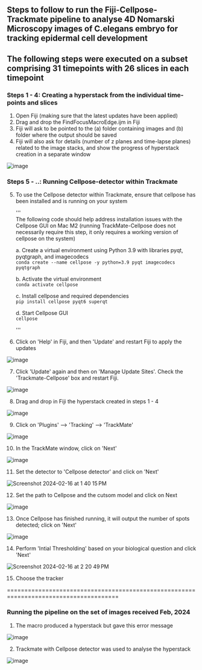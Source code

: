 ## Steps to follow to run the Fiji-Cellpose-Trackmate pipeline to analyse 4D Nomarski Microscopy images of C.elegans embryo for tracking epidermal cell development

## The following steps were executed on a subset comprising 31 timepoints with 26 slices in each timepoint

### Steps 1 - 4: Creating a hyperstack from the individual time-points and slices
1. Open Fiji (making sure that the latest updates have been applied)  
2. Drag and drop the FindFocusMacroEdge.ijm in Fiji  
3. Fiji will ask to be pointed to the (a) folder containing images and (b) folder where the output should be saved  
4. Fiji will also ask for details (number of z planes and time-lapse planes) related to the image stacks, and show the progress of hyperstack creation in a separate window

![image](https://github.com/ShataDg/HardinLab_SD/blob/c0e95afcdb46927093f3d8c7d6b557cb2608279f/Images/Screenshot%202024-02-26%20at%2011.09.51%E2%80%AFAM.png)



### Steps 5 - ..: Running Cellpose-detector within Trackmate

5. To use the Cellpose detector within Trackmate, ensure that cellpose has been installed and is running on your system
   
   '''  
   The following code should help address installation issues with the Cellpose GUI on Mac M2 (running TrackMate-Cellpose does not necessarily require this step, it only requires a working version of cellpose on the system)

   a. Create a virtual environment using Python 3.9 with libraries pyqt, pyqtgraph, and imagecodecs
   <br> ```conda create --name cellpose -y python=3.9 pyqt imagecodecs pyqtgraph```

   b. Activate the virtual environment
   <br> ```conda activate cellpose```

   c. Install cellpose and required dependencies
   <br> ```pip install cellpose pyqt6 superqt```

   d. Start Cellpose GUI
   <br> ```cellpose```

   '''
6. Click on 'Help' in Fiji, and then 'Update' and restart Fiji to apply the updates
   
![image](https://github.com/ShataDg/HardinLab_SD/blob/c45605374e34e0aba31d19ea35a333863fe31d8d/Images/Screenshot%202024-02-26%20at%207.05.41%E2%80%AFPM.png)

7. Click 'Update' again and then on 'Manage Update Sites'. Check the 'Trackmate-Cellpose' box and restart Fiji.

![image](https://github.com/ShataDg/HardinLab_SD/blob/99b7570a915911baaf8524c5130757f4586e26d2/Images/Screenshot%202024-02-26%20at%207.09.38%E2%80%AFPM.png)

8. Drag and drop in Fiji the hyperstack created in steps 1 - 4

![image](<Images/Screenshot 2024-02-26 at 11.45.14 AM.png>)

9.  Click on 'Plugins' --> 'Tracking' --> 'TrackMate'

![image](<Images/Screenshot 2024-02-26 at 7.16.24 PM.png>)

10.  In the TrackMate window, click on 'Next'

![image](https://github.com/ShataDg/HardinLab_SD/assets/139376717/95799681-dbef-423c-8eda-a7a56df20bb2)

11. Set the detector to 'Cellpose detector' and click on 'Next'

![Screenshot 2024-02-16 at 1 40 15 PM](https://github.com/ShataDg/HardinLab_SD/assets/139376717/2c4000f9-8c8c-49cb-a9ba-99bd0fff4e7f)

12. Set the path to Cellpose and the cutsom model and click on Next

![image](https://github.com/ShataDg/HardinLab_SD/assets/139376717/572d75e9-16ae-4b9d-8b88-c2f56df686e6)

13. Once Cellpose has finished running, it will output the number of spots detected; click on 'Next'

![image](https://github.com/ShataDg/HardinLab_SD/assets/139376717/bcefae44-a265-487b-add5-5394f6f96cac)

14. Perform 'Intial Thresholding' based on your biological question and click 'Next'

![Screenshot 2024-02-16 at 2 20 49 PM](https://github.com/ShataDg/HardinLab_SD/assets/139376717/e94af9f4-d50c-4fff-95c6-ef6d7b3c2d04)

15. Choose the tracker





======================================================================================

### Running the pipeline on the set of images received Feb, 2024

1. The macro produced a hyperstack but gave this error message

![image](https://github.com/ShataDg/HardinLab_SD/assets/139376717/753f3502-85fa-4098-b81f-5c8e5a9998ed)

2. Trackmate with Cellpose detector was used to analyse the hyperstack

![image](https://github.com/ShataDg/HardinLab_SD/assets/139376717/82f6ab27-fa6d-415b-8ecf-94a8720bad86)












